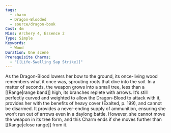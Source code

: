 ```yaml
---
tags:
  - charm
  - Dragon-Blooded
  - source/dragon-book
Cost: 4m
Mins: Archery 4, Essence 2
Type: Simple
Keywords:
  - Wood
Duration: One scene
Prerequisite Charms:
  - "[[Life-Swelling Sap Strike]]"
---
```

As the Dragon-Blood lowers her bow to the ground, its once-living wood remembers what it once was, sprouting roots that dive into the soil. In a matter of seconds, the weapon grows into a small tree, less than a [[Range|range band]] high, its branches replete with arrows. It’s still perfectly curved and weighted to allow the Dragon-Blood to attack with it, provides her with the benefits of heavy cover (Exalted, p. 199), and cannot be disarmed. It provides a never-ending supply of ammunition, ensuring she won’t run out of arrows even in a daylong battle. However, she cannot move the weapon in its tree form, and this Charm ends if she moves further than [[Range|close range]] from it.